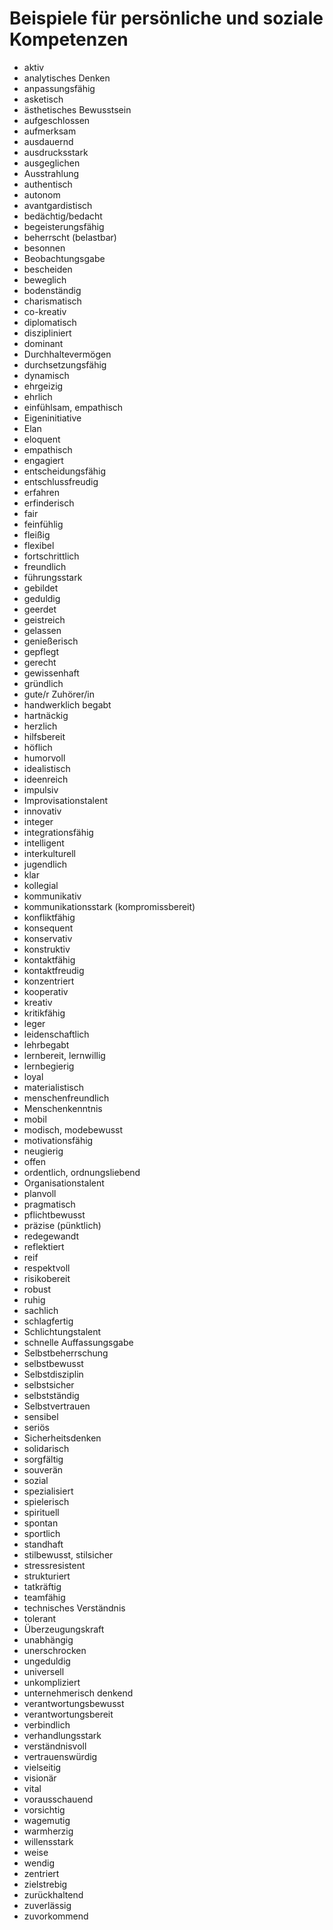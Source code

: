 # Beispiele für persönliche und soziale Kompetenzen

* aktiv 
* analytisches Denken 
* anpassungsfähig 
* asketisch 
* ästhetisches Bewusstsein 
* aufgeschlossen 
* aufmerksam 
* ausdauernd 
* ausdrucksstark 
* ausgeglichen 
* Ausstrahlung 
* authentisch 
* autonom 
* avantgardistisch 
* bedächtig/bedacht 
* begeisterungsfähig 
* beherrscht (belastbar) 
* besonnen 
* Beobachtungsgabe 
* bescheiden 
* beweglich 
* bodenständig 
* charismatisch 
* co-kreativ 
* diplomatisch 
* diszipliniert 
* dominant 
* Durchhaltevermögen 
* durchsetzungsfähig 
* dynamisch 
* ehrgeizig 
* ehrlich 
* einfühlsam, empathisch 
* Eigeninitiative 
* Elan 
* eloquent 
* empathisch 
* engagiert 
* entscheidungsfähig 
* entschlussfreudig 
* erfahren 
* erfinderisch 
* fair 
* feinfühlig 
* fleißig 
* flexibel 
* fortschrittlich 
* freundlich 
* führungsstark 
* gebildet 
* geduldig 
* geerdet 
* geistreich 
* gelassen 
* genießerisch 
* gepflegt 
* gerecht 
* gewissenhaft 
* gründlich 
* gute/r Zuhörer/in 
* handwerklich begabt 
* hartnäckig 
* herzlich 
* hilfsbereit 
* höflich 
* humorvoll 
* idealistisch 
* ideenreich 
* impulsiv 
* Improvisationstalent 
* innovativ 
* integer 
* integrationsfähig 
* intelligent 
* interkulturell 
* jugendlich 
* klar 
* kollegial 
* kommunikativ 
* kommunikationsstark (kompromissbereit) 
* konfliktfähig 
* konsequent 
* konservativ 
* konstruktiv 
* kontaktfähig 
* kontaktfreudig 
* konzentriert 
* kooperativ 
* kreativ 
* kritikfähig 
* leger 
* leidenschaftlich 
* lehrbegabt 
* lernbereit, lernwillig 
* lernbegierig 
* loyal 
* materialistisch 
* menschenfreundlich 
* Menschenkenntnis 
* mobil 
* modisch, modebewusst 
* motivationsfähig 
* neugierig 
* offen 
* ordentlich, ordnungsliebend 
* Organisationstalent 
* planvoll 
* pragmatisch 
* pflichtbewusst 
* präzise (pünktlich) 
* redegewandt 
* reflektiert 
* reif 
* respektvoll 
* risikobereit 
* robust 
* ruhig 
* sachlich 
* schlagfertig 
* Schlichtungstalent 
* schnelle Auffassungsgabe 
* Selbstbeherrschung 
* selbstbewusst 
* Selbstdisziplin 
* selbstsicher 
* selbstständig 
* Selbstvertrauen 
* sensibel 
* seriös 
* Sicherheitsdenken 
* solidarisch 
* sorgfältig 
* souverän 
* sozial 
* spezialisiert 
* spielerisch 
* spirituell 
* spontan 
* sportlich 
* standhaft 
* stilbewusst, stilsicher 
* stressresistent 
* strukturiert 
* tatkräftig 
* teamfähig 
* technisches Verständnis 
* tolerant 
* Überzeugungskraft 
* unabhängig 
* unerschrocken 
* ungeduldig 
* universell 
* unkompliziert 
* unternehmerisch denkend 
* verantwortungsbewusst 
* verantwortungsbereit 
* verbindlich 
* verhandlungsstark 
* verständnisvoll 
* vertrauenswürdig 
* vielseitig 
* visionär 
* vital 
* vorausschauend 
* vorsichtig 
* wagemutig 
* warmherzig 
* willensstark 
* weise 
* wendig 
* zentriert 
* zielstrebig 
* zurückhaltend 
* zuverlässig 
* zuvorkommend
